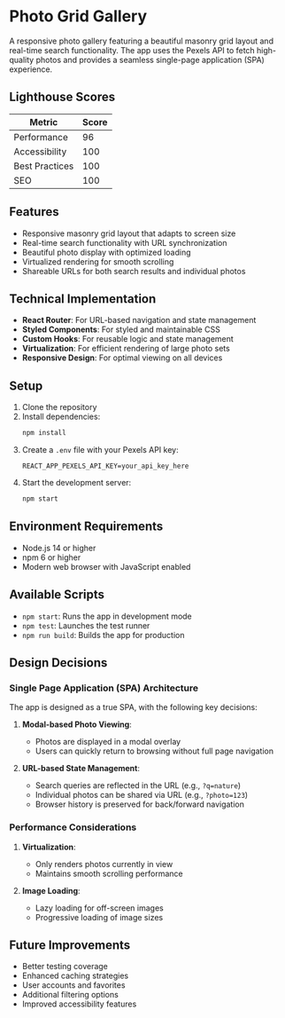 # Photo Grid Gallery

A responsive photo gallery featuring a beautiful masonry grid layout and real-time search functionality. The app uses the Pexels API to fetch high-quality photos and provides a seamless single-page application (SPA) experience.

## Lighthouse Scores

| Metric         | Score |
| -------------- | ----- |
| Performance    | 96    |
| Accessibility  | 100   |
| Best Practices | 100   |
| SEO            | 100   |

## Features

- Responsive masonry grid layout that adapts to screen size
- Real-time search functionality with URL synchronization
- Beautiful photo display with optimized loading
- Virtualized rendering for smooth scrolling
- Shareable URLs for both search results and individual photos

## Technical Implementation

- **React Router**: For URL-based navigation and state management
- **Styled Components**: For styled and maintainable CSS
- **Custom Hooks**: For reusable logic and state management
- **Virtualization**: For efficient rendering of large photo sets
- **Responsive Design**: For optimal viewing on all devices

## Setup

1. Clone the repository
2. Install dependencies:
   ```bash
   npm install
   ```
3. Create a `.env` file with your Pexels API key:
   ```
   REACT_APP_PEXELS_API_KEY=your_api_key_here
   ```
4. Start the development server:
   ```bash
   npm start
   ```

## Environment Requirements

- Node.js 14 or higher
- npm 6 or higher
- Modern web browser with JavaScript enabled

## Available Scripts

- `npm start`: Runs the app in development mode
- `npm test`: Launches the test runner
- `npm run build`: Builds the app for production

## Design Decisions

### Single Page Application (SPA) Architecture

The app is designed as a true SPA, with the following key decisions:

1. **Modal-based Photo Viewing**:

   - Photos are displayed in a modal overlay
   - Users can quickly return to browsing without full page navigation

2. **URL-based State Management**:
   - Search queries are reflected in the URL (e.g., `?q=nature`)
   - Individual photos can be shared via URL (e.g., `?photo=123`)
   - Browser history is preserved for back/forward navigation

### Performance Considerations

1. **Virtualization**:

   - Only renders photos currently in view
   - Maintains smooth scrolling performance

2. **Image Loading**:
   - Lazy loading for off-screen images
   - Progressive loading of image sizes

## Future Improvements

- Better testing coverage
- Enhanced caching strategies
- User accounts and favorites
- Additional filtering options
- Improved accessibility features
